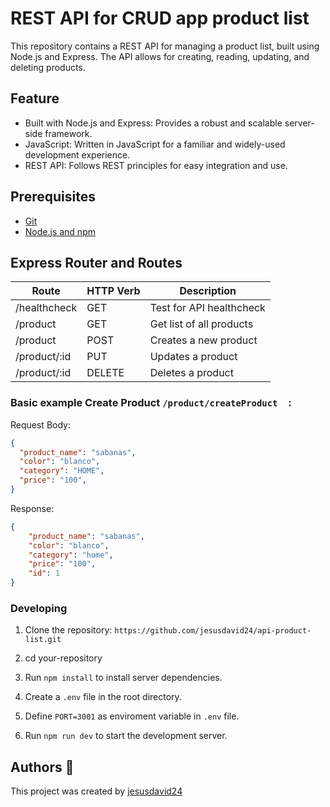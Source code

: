 # REST API for CRUD app product list

This repository contains a REST API for managing a product list, built using Node.js and Express. 
The API allows for creating, reading, updating, and deleting products.

## Feature

- Built with Node.js and Express: Provides a robust and scalable server-side framework.
- JavaScript: Written in JavaScript for a familiar and widely-used development experience.
- REST API: Follows REST principles for easy integration and use.

## Prerequisites

- [Git](https://git-scm.com/downloads)
-  [Node.js and npm](https://nodejs.org)

## Express Router and Routes

| Route        | HTTP Verb |      Description         |
| -------------| --------- | ------------------------ |
| /healthcheck | GET       | Test for API healthcheck |
| /product     | GET       | Get list of all products |
| /product     | POST      | Creates a new product     |
| /product/:id | PUT       | Updates a product        |
| /product/:id | DELETE    | Deletes a product        |


### Basic example **Create Product** `/product/createProduct  `:

Request Body:
```json
{
  "product_name": "sabanas",
  "color": "blanco",
  "category": "HOME",
  "price": "100",
}
```

Response:

```json
{
    "product_name": "sabanas",
    "color": "blanco",
    "category": "home",
    "price": "100",
    "id": 1
}
```

### Developing

1. Clone the repository: `https://github.com/jesusdavid24/api-product-list.git`

2. cd your-repository

3. Run `npm install` to install server dependencies.

4. Create a `.env` file in the root directory.
 
5. Define `PORT=3001` as enviroment variable in `.env` file.

6. Run `npm run dev` to start the development server.

## Authors 👊

This project was created by [jesusdavid24](https://github.com/jesusdavid24)